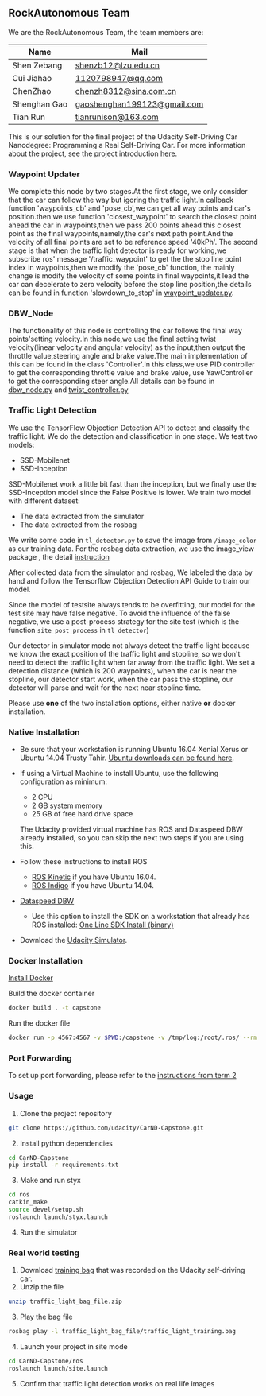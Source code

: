 ## RockAutonomous Team
We are the RockAutonomous Team, the team members are:

 Name | Mail
 ---- | ----
 Shen Zebang | shenzb12@lzu.edu.cn
 Cui Jiahao | 1120798947@qq.com
 ChenZhao | chenzh8312@sina.com.cn
 Shenghan Gao | gaoshenghan199123@gmail.com
 Tian Run | tianrunison@163.com



This is our solution for the final project of the Udacity Self-Driving Car Nanodegree: Programming a Real Self-Driving Car. For more information about the project, see the project introduction [here](https://classroom.udacity.com/nanodegrees/nd013/parts/6047fe34-d93c-4f50-8336-b70ef10cb4b2/modules/e1a23b06-329a-4684-a717-ad476f0d8dff/lessons/462c933d-9f24-42d3-8bdc-a08a5fc866e4/concepts/5ab4b122-83e6-436d-850f-9f4d26627fd9).

### Waypoint Updater
We complete this node by two stages.At the first stage, we only consider that the car can follow the way but igoring the traffic light.In callback function 'waypoints_cb' and 'pose_cb',we can get all way points and car's position.then we use function 'closest_waypoint' to search the closest point ahead the car in waypoints,then we pass 200 points ahead this closest point as the final waypoints,namely,the car's next path point.And the velocity of all final points are set to be reference speed '40kPh'. 
The second stage is that when the traffic light detector is ready for working,we subscribe ros' message '/traffic_waypoint' to get the the stop line point index in waypoints,then we modify the 'pose_cb' function, the mainly change is modify the velocity of some points in final waypoints,it lead the car can decelerate to zero velocity before the stop line position,the details can be found in function 'slowdown_to_stop' in [waypoint_updater.py](https://github.com/SDC-TeamCN-Project/CarND-Capstone-1/blob/master/ros/src/waypoint_updater/waypoint_updater.py).

### DBW_Node
The functionality of this node is controlling the car follows the final way points'setting velocity.In this node,we use the final setting twist velocity(linear velocity and angular velocity) as the input,then output the throttle value,steering angle and brake value.The main implementation of this can be found in the class 'Controller'.In this class,we use PID controller to get the  corresponding throttle value and brake value, use YawController to get the corresponding steer angle.All details can be found in [dbw_node.py](https://github.com/SDC-TeamCN-Project/CarND-Capstone-1/blob/master/ros/src/twist_controller/dbw_node.py) and [twist_controller.py](https://github.com/SDC-TeamCN-Project/CarND-Capstone-1/blob/master/ros/src/twist_controller/twist_controller.py) 


### Traffic Light Detection
We use the TensorFlow Objection Detection API to detect and classify the traffic light. We do the detection and classification in one
stage. We test two models:

* SSD-Mobilenet
* SSD-Inception

SSD-Mobilenet work a little bit fast than the inception, but we finally use the SSD-Inception model since the False Positive is lower.
We train two model with different dataset:

* The data extracted from the simulator
* The data extracted from the rosbag

We write some code in  `tl_detector.py` to save the image from `/image_color` as our training data. For the rosbag
data extraction, we use the image_view package , the detail [instruction](ros/src/tl_detector/traffic_light_bag_file/README.md)

After collected data from the simulator and rosbag, We labeled the data by hand and follow the Tensorflow Objection Detection API Guide to train our model.

Since the model of testsite always tends to be overfitting, our model for the test site may have false negative. To avoid the
 influence of the false negative, we use a post-process strategy for the site test (which is the function `site_post_process` in `tl_detector`)

Our detector in simulator mode not always detect the traffic light because we know the exact position of the traffic light and stopline, so we don't
need to detect the traffic light when far away from the traffic light. We set a detection distance (which is 200 waypoints), when the car is near the
stopline, our detector start work, when the  car pass the stopline, our detector will parse and wait for the next near stopline time.



Please use **one** of the two installation options, either native **or** docker installation.

### Native Installation

* Be sure that your workstation is running Ubuntu 16.04 Xenial Xerus or Ubuntu 14.04 Trusty Tahir. [Ubuntu downloads can be found here](https://www.ubuntu.com/download/desktop).
* If using a Virtual Machine to install Ubuntu, use the following configuration as minimum:
  * 2 CPU
  * 2 GB system memory
  * 25 GB of free hard drive space

  The Udacity provided virtual machine has ROS and Dataspeed DBW already installed, so you can skip the next two steps if you are using this.

* Follow these instructions to install ROS
  * [ROS Kinetic](http://wiki.ros.org/kinetic/Installation/Ubuntu) if you have Ubuntu 16.04.
  * [ROS Indigo](http://wiki.ros.org/indigo/Installation/Ubuntu) if you have Ubuntu 14.04.
* [Dataspeed DBW](https://bitbucket.org/DataspeedInc/dbw_mkz_ros)
  * Use this option to install the SDK on a workstation that already has ROS installed: [One Line SDK Install (binary)](https://bitbucket.org/DataspeedInc/dbw_mkz_ros/src/81e63fcc335d7b64139d7482017d6a97b405e250/ROS_SETUP.md?fileviewer=file-view-default)
* Download the [Udacity Simulator](https://github.com/udacity/CarND-Capstone/releases).

### Docker Installation
[Install Docker](https://docs.docker.com/engine/installation/)

Build the docker container
```bash
docker build . -t capstone
```

Run the docker file
```bash
docker run -p 4567:4567 -v $PWD:/capstone -v /tmp/log:/root/.ros/ --rm -it capstone
```

### Port Forwarding
To set up port forwarding, please refer to the [instructions from term 2](https://classroom.udacity.com/nanodegrees/nd013/parts/40f38239-66b6-46ec-ae68-03afd8a601c8/modules/0949fca6-b379-42af-a919-ee50aa304e6a/lessons/f758c44c-5e40-4e01-93b5-1a82aa4e044f/concepts/16cf4a78-4fc7-49e1-8621-3450ca938b77)

### Usage

1. Clone the project repository
```bash
git clone https://github.com/udacity/CarND-Capstone.git
```

2. Install python dependencies
```bash
cd CarND-Capstone
pip install -r requirements.txt
```
3. Make and run styx
```bash
cd ros
catkin_make
source devel/setup.sh
roslaunch launch/styx.launch
```
4. Run the simulator

### Real world testing
1. Download [training bag](https://s3-us-west-1.amazonaws.com/udacity-selfdrivingcar/traffic_light_bag_file.zip) that was recorded on the Udacity self-driving car.
2. Unzip the file
```bash
unzip traffic_light_bag_file.zip
```
3. Play the bag file
```bash
rosbag play -l traffic_light_bag_file/traffic_light_training.bag
```
4. Launch your project in site mode
```bash
cd CarND-Capstone/ros
roslaunch launch/site.launch
```
5. Confirm that traffic light detection works on real life images
